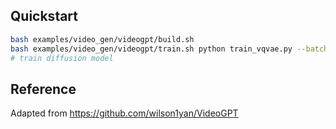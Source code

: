 ## Quickstart

```bash
bash examples/video_gen/videogpt/build.sh
bash examples/video_gen/videogpt/train.sh python train_vqvae.py --batch_size 1 --resolution 128 --sequence_length 1 --embedding_dim 128 --n_codes 1028 --limit_train_batches 1.0 --limit_val_batches 0.1 --epochs 30 --save_every_n_epochs 1 --accumulate_grad_batches 16 --network_variant encode_decode_spatial8x_a --track
# train diffusion model
```


## Reference

Adapted from https://github.com/wilson1yan/VideoGPT